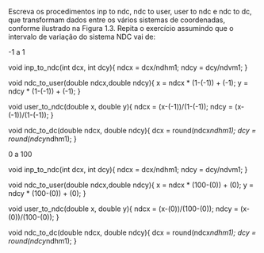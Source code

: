 Escreva os procedimentos inp to ndc, ndc to user, user to ndc e ndc to dc, que transformam dados entre os vários sistemas de coordenadas, conforme ilustrado na Figura 1.3. Repita o exercı́cio assumindo que o intervalo de variação do sistema NDC vai de:


-1 a 1


void inp_to_ndc(int dcx, int dcy){
	ndcx = dcx/ndhm1;
	ndcy = dcy/ndvm1;
}

void ndc_to_user(double ndcx,double ndcy){
	x = ndcx * (1-(-1)) + (-1);
	y = ndcy * (1-(-1)) + (-1);
}

void user_to_ndc(double x, double y){
	ndcx = (x-(-1))/(1-(-1));
	ndcy = (x-(-1))/(1-(-1));
}

void ndc_to_dc(double ndcx, double ndcy){
	dcx = round(ndcx*ndhm1);
	dcy = round(ndcy*ndhm1);
}



0 a 100



void inp_to_ndc(int dcx, int dcy){
	ndcx = dcx/ndhm1;
	ndcy = dcy/ndvm1;
}

void ndc_to_user(double ndcx,double ndcy){
	x = ndcx * (100-(0)) + (0);
	y = ndcy * (100-(0)) + (0);
}

void user_to_ndc(double x, double y){
	ndcx = (x-(0))/(100-(0));
	ndcy = (x-(0))/(100-(0));
}

void ndc_to_dc(double ndcx, double ndcy){
	dcx = round(ndcx*ndhm1);
	dcy = round(ndcy*ndhm1);
}
